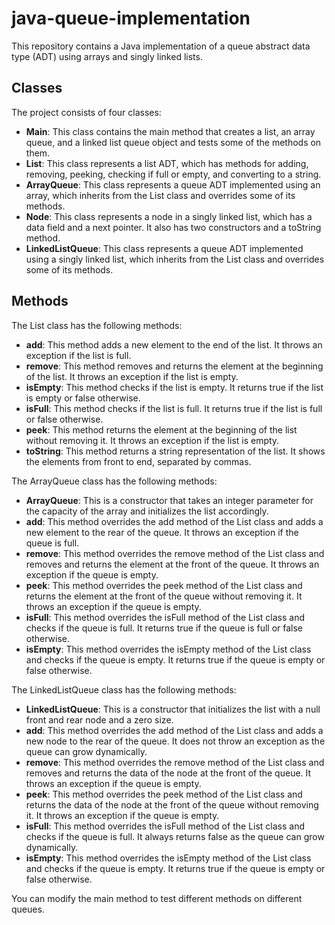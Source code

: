 # java-queue-implementation

This repository contains a Java implementation of a queue abstract data type (ADT) using arrays and singly linked lists.

## Classes

The project consists of four classes:

- **Main**: This class contains the main method that creates a list, an array queue, and a linked list queue object and tests some of the methods on them.
- **List**: This class represents a list ADT, which has methods for adding, removing, peeking, checking if full or empty, and converting to a string.
- **ArrayQueue**: This class represents a queue ADT implemented using an array, which inherits from the List class and overrides some of its methods.
- **Node**: This class represents a node in a singly linked list, which has a data field and a next pointer. It also has two constructors and a toString method.
- **LinkedListQueue**: This class represents a queue ADT implemented using a singly linked list, which inherits from the List class and overrides some of its methods.

## Methods

The List class has the following methods:

- **add**: This method adds a new element to the end of the list. It throws an exception if the list is full.
- **remove**: This method removes and returns the element at the beginning of the list. It throws an exception if the list is empty.
- **isEmpty**: This method checks if the list is empty. It returns true if the list is empty or false otherwise.
- **isFull**: This method checks if the list is full. It returns true if the list is full or false otherwise.
- **peek**: This method returns the element at the beginning of the list without removing it. It throws an exception if the list is empty.
- **toString**: This method returns a string representation of the list. It shows the elements from front to end, separated by commas.

The ArrayQueue class has the following methods:

- **ArrayQueue**: This is a constructor that takes an integer parameter for the capacity of the array and initializes the list accordingly.
- **add**: This method overrides the add method of the List class and adds a new element to the rear of the queue. It throws an exception if the queue is full.
- **remove**: This method overrides the remove method of the List class and removes and returns the element at the front of the queue. It throws an exception if the queue is empty.
- **peek**: This method overrides the peek method of the List class and returns the element at the front of the queue without removing it. It throws an exception if the queue is empty.
- **isFull**: This method overrides the isFull method of the List class and checks if the queue is full. It returns true if the queue is full or false otherwise.
- **isEmpty**: This method overrides the isEmpty method of the List class and checks if the queue is empty. It returns true if the queue is empty or false otherwise.

The LinkedListQueue class has the following methods:

- **LinkedListQueue**: This is a constructor that initializes the list with a null front and rear node and a zero size.
- **add**: This method overrides the add method of the List class and adds a new node to the rear of the queue. It does not throw an exception as the queue can grow dynamically.
- **remove**: This method overrides the remove method of the List class and removes and returns the data of the node at the front of the queue. It throws an exception if the queue is empty.
- **peek**: This method overrides the peek method of the List class and returns the data of the node at the front of the queue without removing it. It throws an exception if the queue is empty.
- **isFull**: This method overrides the isFull method of the List class and checks if the queue is full. It always returns false as the queue can grow dynamically.
- **isEmpty**: This method overrides the isEmpty method of the List class and checks if the queue is empty. It returns true if the queue is empty or false otherwise.



You can modify the main method to test different methods on different queues.

